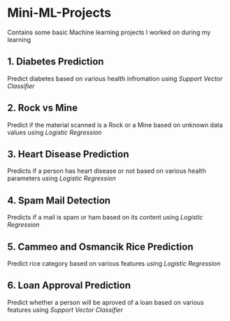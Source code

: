# Mini-ML-Projects
Contains some basic Machine learning projects I worked on during my learning

## 1. Diabetes Prediction 
Predict diabetes based on various health infromation using *Support Vector Classifier*

## 2. Rock vs Mine
Predict if the material scanned is a Rock or a Mine based on unknown data values using *Logistic Regression*

## 3. Heart Disease Prediction
Predicts if a person has heart disease or not based on various health parameters using *Logistic Regression*

## 4. Spam Mail Detection
Predicts if a mail is spam or ham based on its content using *Logistic Regression*

## 5. Cammeo and Osmancik Rice Prediction
Predict rice category based on various features using *Logistic Regression*

## 6. Loan Approval Prediction
Predict whether a person will be aproved of a loan based on various features using *Support Vector Classifier*



